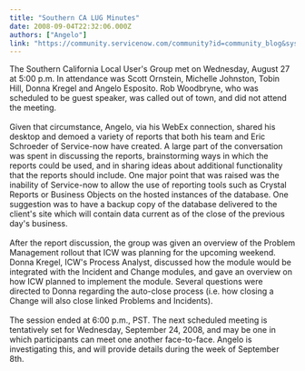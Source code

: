 ```yaml
---
title: "Southern CA LUG Minutes"
date: 2008-09-04T22:32:06.000Z
authors: ["Angelo"]
link: "https://community.servicenow.com/community?id=community_blog&sys_id=816ceaa1dbd0dbc01dcaf3231f96198b"
---
```

<p>The Southern California Local User's Group met on Wednesday, August 27 at 5:00 p.m. In attendance was Scott Ornstein, Michelle Johnston, Tobin Hill, Donna Kregel and Angelo Esposito. Rob Woodbryne, who was scheduled to be guest speaker, was called out of town, and did not attend the meeting.<br /><br />Given that circumstance, Angelo, via his WebEx connection, shared his desktop and demoed a variety of reports that both his team and Eric Schroeder of Service-now have created. A large part of the conversation was spent in discussing the reports, brainstorming ways in which the reports could be used, and in sharing ideas about additional functionality that the reports should include. One major point that was raised was the inability of Service-now to allow the use of reporting tools such as Crystal Reports or Business Objects on the hosted instances of the database. One suggestion was to have a backup copy of the database delivered to the client's site which will contain data current as of the close of the previous day's business.<br /><br />After the report discussion, the group was given an overview of the Problem Management rollout that ICW was planning for the upcoming weekend. Donna Kregel, ICW's Process Analyst, discussed how the module would be integrated with the Incident and Change modules, and gave an overview on how ICW planned to implement the module. Several questions were directed to Donna regarding the auto-close process (i.e. how closing a Change will also close linked Problems and Incidents).<br /><br />The session ended at 6:00 p.m., PST. The next scheduled meeting is tentatively set for Wednesday, September 24, 2008, and may be one in which participants can meet one another face-to-face. Angelo is investigating this, and will provide details during the week of September 8th.</p>